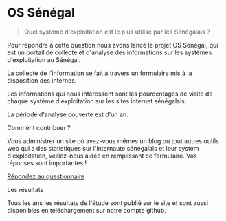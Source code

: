 OS Sénégal
===================

> Quel système d'exploitation est le plus utilisé par les Sénégalais ?

Pour répondre à cette question nous avons lancé le projet OS Sénégal, qui est un portail de collecte et d'analyse des informations sur les systèmes d'exploitation au Sénégal.

La collecte de l'information se fait à travers un formulaire mis à la disposition des internes.

Les informations qui nous intéressent sont les pourcentages de visite de chaque système d'exploitation sur les sites internet sénégalais.

La période d'analyse couverte est d'un an.

Comment contribuer ?

Vous administrer un site où avez-vous mêmes un blog ou tout autres outils web qui a des statistiques sur l'internaute sénégalais et leur system d'exploitation, veillez-nous aidée en remplissant ce formulaire. Vos réponses sont importantes !

[Répondez au questionnaire](http://www.surveymonkey.com/s/SJJYPMZ)

Les résultats

Tous les ans les résultats de l'étude sont publié sur le site et sont aussi disponibles en téléchargement sur notre compte github.
